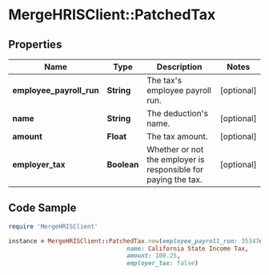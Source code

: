 # MergeHRISClient::PatchedTax

## Properties

Name | Type | Description | Notes
------------ | ------------- | ------------- | -------------
**employee_payroll_run** | **String** | The tax&#39;s employee payroll run. | [optional] 
**name** | **String** | The deduction&#39;s name. | [optional] 
**amount** | **Float** | The tax amount. | [optional] 
**employer_tax** | **Boolean** | Whether or not the employer is responsible for paying the tax. | [optional] 

## Code Sample

```ruby
require 'MergeHRISClient'

instance = MergeHRISClient::PatchedTax.new(employee_payroll_run: 35347df1-95e7-46e2-93cc-66f1191edca5,
                                 name: California State Income Tax,
                                 amount: 100.25,
                                 employer_tax: false)
```


